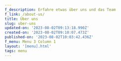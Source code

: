 ```yaml
---
f_description: Erfahre etwas über uns und das Team
f_link: /about-us/
title: Über uns
slug: uber-uns
updated-on: '2023-08-02T09:13:18.990Z'
created-on: '2023-08-02T09:10:07.473Z'
published-on: '2023-08-02T10:03:42.436Z'
f_menu: Menu 3 Column 1
layout: '[menu].html'
tags: menu
---
```



